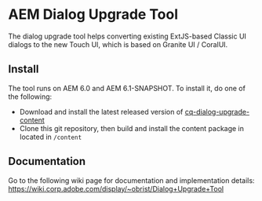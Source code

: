 AEM Dialog Upgrade Tool
=======================

The dialog upgrade tool helps converting existing ExtJS-based Classic UI dialogs to the new Touch UI, which is based on Granite UI / CoralUI.

Install
-------

The tool runs on AEM 6.0 and AEM 6.1-SNAPSHOT. To install it, do one of the following:

* Download and install the latest released version of [cq-dialog-upgrade-content](http://nexus.bsl.eur.adobe.com/content/repositories/releases/com/adobe/cq/cq-dialog-upgrade-content/0.0.2/cq-dialog-upgrade-content-0.0.2.zip)
* Clone this git repository, then build and install the content package in located in `/content`

Documentation
-------------

Go to the following wiki page for documentation and implementation details: https://wiki.corp.adobe.com/display/~obrist/Dialog+Upgrade+Tool
